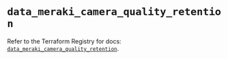 # `data_meraki_camera_quality_retention`

Refer to the Terraform Registry for docs: [`data_meraki_camera_quality_retention`](https://registry.terraform.io/providers/ciscodevnet/meraki/1.7.1/docs/data-sources/camera_quality_retention).
